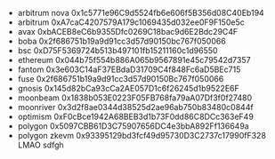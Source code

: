 - arbitrum nova 0x1c5771e96C9d5524fb6e606f5B356d08C40Eb194
- arbitrum 0xA7caC4207579A179c1069435d032ee0F9F150e5c
- avax 0xbACEB8eC6b9355Dfc0269C18bac9d6E2Bdc29C4F
- boba 0x2f686751b19a9d91cc3d57d90150bc767f050066
- bsc 0xD75F5369724b513b497101fb15211160c1d96550
- ethereum 0x044b75f554b886A065b9567891e45c79542d7357
- fantom 0x3e603C14aF37EBdaD31709C4f848Fc6aD5BEc715
- fuse 0x2f686751b19a9d91cc3d57d90150Bc767f050066
- gnosis 0x145d82bCa93cCa2AE057D1c6f26245d1b9522E6F
- moonbeam 0x1838b053E0223F05FB768fa79aA07Df3f0f27480
- moonriver 0x3d2f8ae0344d38525d2ae96ab750b83480c0844f
- optimism 0xF0cBce1942A68BEB3d1b73F0dd86C8DCc363eF49
- polygon 0x5097CBB61D3C75907656DC4e3bbA892Ff136649a
- polygon zkevm 0x93395129bd3fcf49d95730D3C2737c17990fF328
LMAO sdfgh
